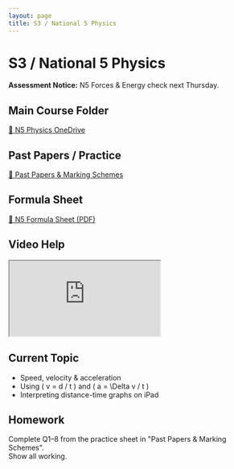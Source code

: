 ```yaml
---
layout: page
title: S3 / National 5 Physics
---
```


<link rel="stylesheet" href="/assets/style.css">

# S3 / National 5 Physics

<div class="callout">
  <strong>Assessment Notice:</strong> N5 Forces & Energy check next Thursday.
</div>

## Main Course Folder
<a class="link-button" href="https://onedrive.example/n5-physics" target="_blank">
  📂 N5 Physics OneDrive
</a>

## Past Papers / Practice
<a class="link-button" href="https://onedrive.example/n5-past-papers" target="_blank">
  📝 Past Papers & Marking Schemes
</a>

## Formula Sheet
<a class="link-button" href="https://onedrive.example/formula-sheet.pdf" target="_blank">
  📄 N5 Formula Sheet (PDF)
</a>

## Video Help
<iframe
  class="responsive-video"
  src="https://www.youtube.com/embed/YOUTUBE_VIDEO_ID"
  allowfullscreen
></iframe>

## Current Topic
- Speed, velocity & acceleration  
- Using \( v = d / t \) and \( a = \Delta v / t \)  
- Interpreting distance-time graphs on iPad

## Homework
Complete Q1–8 from the practice sheet in "Past Papers & Marking Schemes".  
Show all working.
